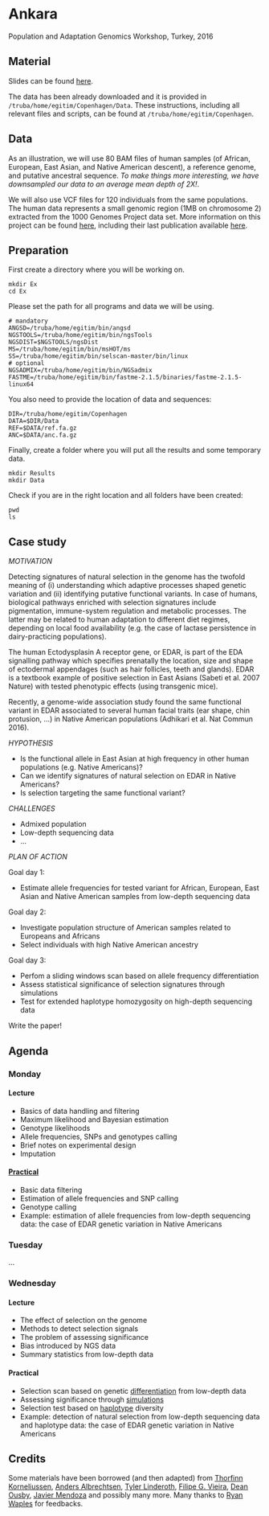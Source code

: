 # Ankara
Population and Adaptation Genomics Workshop, Turkey, 2016

## Material

Slides can be found [here](https://github.com/mfumagalli/Ankara/tree/master/Slides).

The data has been already downloaded and it is provided in `/truba/home/egitim/Copenhagen/Data`.
These instructions, including all relevant files and scripts, can be found at `/truba/home/egitim/Copenhagen`.

## Data

As an illustration, we will use 80 BAM files of human samples (of African, European, East Asian, and Native American descent), a reference genome, and putative ancestral sequence.
*To make things more interesting, we have downsampled our data to an average mean depth of 2X!*.

We will also use VCF files for 120 individuals from the same populations.
The human data represents a small genomic region (1MB on chromosome 2) extracted from the 1000 Genomes Project data set.
More information on this project can be found [here](http://www.1000genomes.org/), including their last publication available [here](http://www.nature.com/nature/journal/v526/n7571/full/nature15393.html).

## Preparation

First create a directory where you will be working on.
```
mkdir Ex
cd Ex
```
Please set the path for all programs and data we will be using.
```
# mandatory
ANGSD=/truba/home/egitim/bin/angsd
NGSTOOLS=/truba/home/egitim/bin/ngsTools
NGSDIST=$NGSTOOLS/ngsDist
MS=/truba/home/egitim/bin/msHOT/ms
SS=/truba/home/egitim/bin/selscan-master/bin/linux
# optional
NGSADMIX=/truba/home/egitim/bin/NGSadmix
FASTME=/truba/home/egitim/bin/fastme-2.1.5/binaries/fastme-2.1.5-linux64
```
You also need to provide the location of data and sequences:
```
DIR=/truba/home/egitim/Copenhagen
DATA=$DIR/Data
REF=$DATA/ref.fa.gz
ANC=$DATA/anc.fa.gz
```
Finally, create a folder where you will put all the results and some temporary data.
```
mkdir Results
mkdir Data
```
Check if you are in the right location and all folders have been created:
```
pwd
ls
```

## Case study

*MOTIVATION*

Detecting signatures of natural selection in the genome has the twofold meaning of (i) understanding which adaptive processes shaped genetic variation and (ii) identifying putative functional variants.
In case of humans, biological pathways enriched with selection signatures include pigmentation, immune-system regulation and metabolic processes.
The latter may be related to human adaptation to different diet regimes, depending on local food availability (e.g. the case of lactase persistence in dairy-practicing populations).

The human Ectodysplasin A receptor gene, or EDAR, is part of the EDA signalling pathway which specifies prenatally the location, size and shape of ectodermal appendages (such as hair follicles, teeth and glands).
EDAR is a textbook example of positive selection in East Asians (Sabeti et al. 2007 Nature) with tested phenotypic effects (using transgenic mice).

Recently, a genome-wide association study found the same functional variant in EDAR associated to several human facial traits (ear shape, chin protusion, ...) in Native American populations (Adhikari et al. Nat Commun 2016).

*HYPOTHESIS*

- Is the functional allele in East Asian at high frequency in other human populations (e.g. Native Americans)?
- Can we identify signatures of natural selection on EDAR in Native Americans?
- Is selection targeting the same functional variant?

*CHALLENGES*
- Admixed population
- Low-depth sequencing data
- ...

*PLAN OF ACTION*

Goal day 1:

- Estimate allele frequencies for tested variant for African, European, East Asian and Native American samples from low-depth sequencing data

Goal day 2:

- Investigate population structure of American samples related to Europeans and Africans
- Select individuals with high Native American ancestry

Goal day 3:

- Perfom a sliding windows scan based on allele frequency differentiation
- Assess statistical significance of selection signatures through simulations
- Test for extended haplotype homozygosity on high-depth sequencing data

Write the paper!

## Agenda

### Monday

#### Lecture

* Basics of data handling and filtering
* Maximum likelihood and Bayesian estimation
* Genotype likelihoods
* Allele frequencies, SNPs and genotypes calling
* Brief notes on experimental design
* Imputation

#### [Practical](Files/day1.md)

* Basic data filtering
* Estimation of allele frequencies and SNP calling
* Genotype calling
* Example: estimation of allele frequencies from low-depth sequencing data: the case of EDAR genetic variation in Native Americans

### Tuesday

...

### Wednesday

#### Lecture

* The effect of selection on the genome
* Methods to detect selection signals
* The problem of assessing significance
* Bias introduced by NGS data
* Summary statistics from low-depth data

#### Practical

* Selection scan based on genetic [differentiation](Files/day2a.md) from low-depth data
* Assessing significance through [simulations](Files/day2b.md)
* Selection test based on [haplotype](Files/day2c.md) diversity
* Example: detection of natural selection from low-depth sequencing data and haplotype data: the case of EDAR genetic variation in Native Americans


## Credits

Some materials have been borrowed (and then adapted) from [Thorfinn Korneliussen](http://scholar.google.co.uk/citations?user=-YNWF4AAAAAJ&hl=en), [Anders Albrechtsen](http://popgen.dk/albrecht/web/WelcomePage.html), [Tyler Linderoth](http://scholar.google.com/citations?user=dTuxmzkAAAAJ&hl=en), [Filipe G. Vieira](http://scholar.google.com/citations?user=gvZmPNQAAAAJ&hl=en), [Dean Ousby](https://www.linkedin.com/in/deanousby), [Javier Mendoza](https://www.ucl.ac.uk/candela/candela-news/new-fellow-javiermendoza) and possibly many more. Many thanks to [Ryan Waples](http://www1.bio.ku.dk/english/Staff/?pure=en/persons/545443) for feedbacks.











